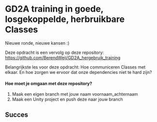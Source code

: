 # GD2A training in goede, losgekoppelde, herbruikbare Classes

Nieuwe ronde, nieuwe kansen :)

Deze opdracht is een vervolg op deze repository: https://github.com/BerendWeij/GD2A_hergebruik_training

Belangrijkste les voor deze opdracht:
Hoe communiceren Classes met elkaar.
En hoe zorgen we ervoor dat onze dependencies niet te hard zijn?

#### Hoe moet je omgaan met deze repository?

1. Maak een eigen branch met jouw naam voornaam_achternaam
2. Maak een Unity project en push deze naar jouw branch

## Succes
